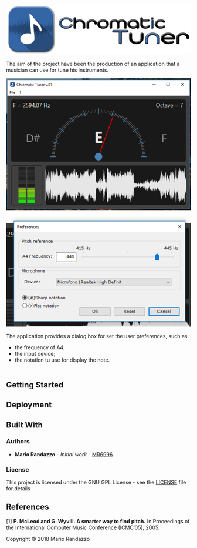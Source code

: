 ![Logo](_media/chtuner_logo.png)

The aim of the project have been the production of an application that a musician can use for tune his instruments.

![Screen 1](_media/screen_01.png) 
![Screen 2](_media/screen_02.png)


The application provides a dialog box for set the user preferences, such as:
   * the frequency of A4;
   * the input device;
   * the notation tu use for display the note.</br></br>

## Getting Started

## Deployment

## Built With

### Authors

* **Mario Randazzo** - *Initial work* - [MR6996](https://github.com/MR6996)

### License

This project is licensed under the GNU GPL License - see the [LICENSE](LICENSE) file for details

## References
[1] **P. McLeod and G. Wyvill. A smarter way to find pitch.** In Proceedings of the International Computer Music Conference (ICMC’05), 2005.

Copyright © 2018 Mario Randazzo

